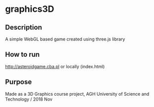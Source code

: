 # graphics3D

## Description
A simple WebGL based game created using three.js library

## How to run
http://asteroidgame.cba.pl
or locally (index.html)

## Purpose
Made as a 3D Graphics course project,
AGH University of Science and Technology / 2018 Nov
